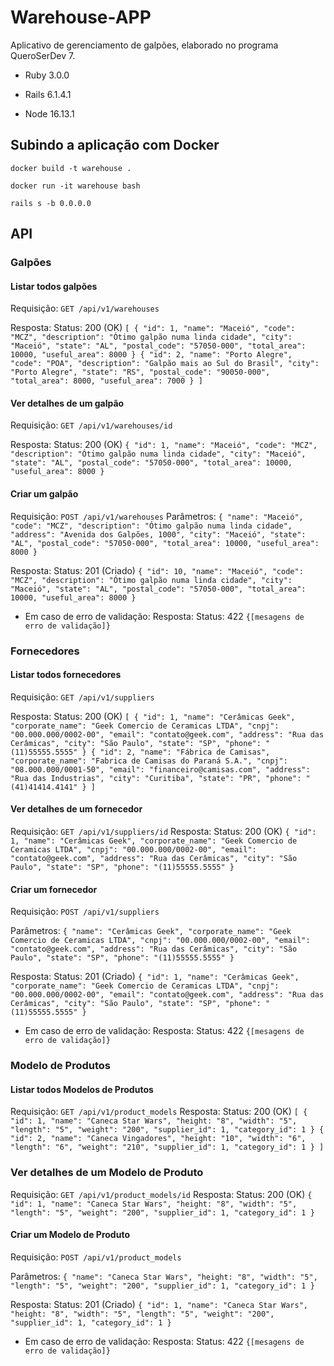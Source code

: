 # Warehouse-APP

Aplicativo de gerenciamento de galpões, elaborado no programa QueroSerDev 7.

* Ruby 3.0.0

* Rails 6.1.4.1

* Node 16.13.1

## Subindo a aplicação com Docker

` docker build -t warehouse . `

` docker run -it warehouse bash `

` rails s -b 0.0.0.0 `

## API

### Galpões

#### Listar todos galpões
Requisição:
`GET /api/v1/warehouses`

Resposta:
Status: 200 (OK)
`
[
  {
    "id": 1,
    "name": "Maceió",
    "code": "MCZ",
    "description": "Ótimo galpão numa linda cidade",
    "city": "Maceió",
    "state": "AL",
    "postal_code": "57050-000",
    "total_area": 10000,
    "useful_area": 8000
  }
  {
    "id": 2,
    "name": "Porto Alegre",
    "code": "POA",
    "description": "Galpão mais ao Sul do Brasil",
    "city": "Porto Alegre",
    "state": "RS",
    "postal_code": "90050-000",
    "total_area": 8000,
    "useful_area": 7000
  }
]
`
#### Ver detalhes de um galpão
Requisição:
`GET /api/v1/warehouses/id`

Resposta:
Status: 200 (OK)
`
  {
    "id": 1,
    "name": "Maceió",
    "code": "MCZ",
    "description": "Ótimo galpão numa linda cidade",
    "city": "Maceió",
    "state": "AL",
    "postal_code": "57050-000",
    "total_area": 10000,
    "useful_area": 8000
  }
`
#### Criar um galpão
Requisição:
`POST /api/v1/warehouses`
Parâmetros:
`
{
    "name": "Maceió",
    "code": "MCZ",
    "description": "Ótimo galpão numa linda cidade",
    "address": "Avenida dos Galpões, 1000",
    "city": "Maceió",
    "state": "AL",
    "postal_code": "57050-000",
    "total_area": 10000,
    "useful_area": 8000
}
`

Resposta:
Status: 201 (Criado)
`
{
  "id": 10,
  "name": "Maceió",
  "code": "MCZ",
  "description": "Ótimo galpão numa linda cidade",
  "city": "Maceió",
  "state": "AL",
  "postal_code": "57050-000",
  "total_area": 10000,
  "useful_area": 8000
}
`
* Em caso de erro de validação:
Resposta:
Status: 422
`{[mesagens de erro de validação]}`

### Fornecedores

#### Listar todos fornecedores
Requisição:
`GET /api/v1/suppliers`

Resposta:
Status: 200 (OK)
`
[
  {
    "id": 1,
    "name": "Cerâmicas Geek",
    "corporate_name": "Geek Comercio de Ceramicas LTDA",
    "cnpj": "00.000.000/0002-00",
    "email": "contato@geek.com",
    "address": "Rua das Cerâmicas",
    "city": "São Paulo",
    "state": "SP",
    "phone": "(11)55555.5555"
  }
  {
    "id": 2,
    "name": "Fábrica de Camisas",
    "corporate_name": "Fabrica de Camisas do Paraná S.A.",
    "cnpj": "08.000.000/0001-50",
    "email": "financeiro@camisas.com",
    "address": "Rua das Industrias",
    "city": "Curitiba",
    "state": "PR",
    "phone": "(41)41414.4141"
  }
]
`
#### Ver detalhes de um fornecedor
Requisição:
`GET /api/v1/suppliers/id`
Resposta:
Status: 200 (OK)
`
{
    "id": 1,
    "name": "Cerâmicas Geek",
    "corporate_name": "Geek Comercio de Ceramicas LTDA",
    "cnpj": "00.000.000/0002-00",
    "email": "contato@geek.com",
    "address": "Rua das Cerâmicas",
    "city": "São Paulo",
    "state": "SP",
    "phone": "(11)55555.5555"
  }
`
#### Criar um fornecedor
Requisição:
`POST /api/v1/suppliers`

Parâmetros:
`
{
    "name": "Cerâmicas Geek",
    "corporate_name": "Geek Comercio de Ceramicas LTDA",
    "cnpj": "00.000.000/0002-00",
    "email": "contato@geek.com",
    "address": "Rua das Cerâmicas",
    "city": "São Paulo",
    "state": "SP",
    "phone": "(11)55555.5555"
  }
`

Resposta:
Status: 201 (Criado)
`
{
  "id": 1,
 "name": "Cerâmicas Geek",
    "corporate_name": "Geek Comercio de Ceramicas LTDA",
    "cnpj": "00.000.000/0002-00",
    "email": "contato@geek.com",
    "address": "Rua das Cerâmicas",
    "city": "São Paulo",
    "state": "SP",
    "phone": "(11)55555.5555"
}
`
* Em caso de erro de validação:
Resposta:
Status: 422
`{[mesagens de erro de validação]}`

### Modelo de Produtos

#### Listar todos Modelos de Produtos
Requisição:
`GET /api/v1/product_models`
Resposta:
Status: 200 (OK)
`
[
  {
    "id": 1,
    "name": "Caneca Star Wars",
    "height: "8",
    "width": "5",
    "length": "5",
    "weight": "200",
    "supplier_id": 1,
    "category_id": 1
  }
  {
    "id": 2,
    "name": "Caneca Vingadores",
    "height: "10",
    "width": "6",
    "length": "6",
    "weight": "210",
    "supplier_id": 1,
    "category_id": 1
  }
]
`
### Ver detalhes de um Modelo de Produto
Requisição:
`GET /api/v1/product_models/id`
Resposta:
Status: 200 (OK)
`
{
    "id": 1,
    "name": "Caneca Star Wars",
    "height: "8",
    "width": "5",
    "length": "5",
    "weight": "200",
    "supplier_id": 1,
    "category_id": 1
  }
`
#### Criar um Modelo de Produto
Requisição:
`POST /api/v1/product_models`

Parâmetros:
`
{
    "name": "Caneca Star Wars",
    "height: "8",
    "width": "5",
    "length": "5",
    "weight": "200",
    "supplier_id": 1,
    "category_id": 1
  }
`

Resposta:
Status: 201 (Criado)
`
{
    "id": 1,
    "name": "Caneca Star Wars",
    "height: "8",
    "width": "5",
    "length": "5",
    "weight": "200",
    "supplier_id": 1,
    "category_id": 1
  }
`
* Em caso de erro de validação:
Resposta:
Status: 422
`{[mesagens de erro de validação]}`